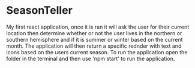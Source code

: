 # SeasonTeller
 My first react application, once it is ran it will ask the user for their current location then determine whether or not the user lives in the northern or southern hemisphere and if it is summer or winter based on the current month.  The application will then return a specific rednder with text and icons based on the users current season.  To run the application open the folder in the terminal and then use 'npm start' to run the application.
